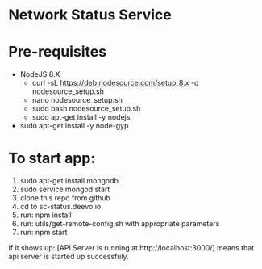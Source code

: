 # Network Status Service
# Pre-requisites
- NodeJS 8.X
  - curl -sL https://deb.nodesource.com/setup_8.x -o nodesource_setup.sh
  - nano nodesource_setup.sh
  - sudo bash nodesource_setup.sh
  - sudo apt-get install -y nodejs
- sudo apt-get install -y node-gyp
# To start app:
1. sudo apt-get install mongodb
2. sudo service mongod start
3. clone this repo from github
4. cd to sc-status.deevo.io
5. run: npm install
6. run: utils/get-remote-config.sh with appropriate parameters
7. run: npm start

If it shows up: [API Server is running at http://localhost:3000/] means that api server is started up successfuly.
